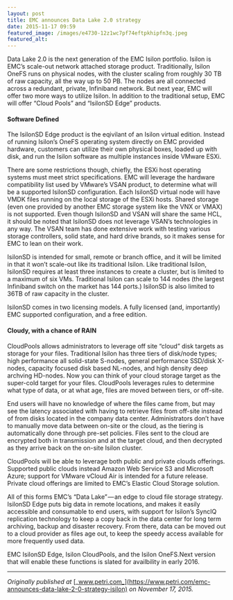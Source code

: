 ```yaml
---
layout: post
title: EMC announces Data Lake 2.0 strategy
date: 2015-11-17 09:59
featured_image: /images/e4730-12z1wc7pf74eftpkhipfn3q.jpeg
featured_alt:
---
```


Data Lake 2.0 is the next generation of the EMC Isilon portfolio. Isilon is EMC’s scale-out network attached storage product. Traditionally, Isilon OneFS runs on physical nodes, with the cluster scaling from roughly 30 TB of raw capacity, all the way up to 50 PB. The nodes are all connected across a redundant, private, Infiniband network. But next year, EMC will offer two more ways to utilize Isilon. In addition to the traditional setup, EMC will offer “Cloud Pools” and “IsilonSD Edge” products.

#### Software Defined

The IsilonSD Edge product is the eqivilant of an Isilon virtual edition. Instead of running Isilon’s OneFS operating system directly on EMC provided hardware, customers can utilize their own physical boxes, loaded up with disk, and run the Isilon software as multiple instances inside VMware ESXi.

There are some restrictions though, chiefly, the ESXi host operating systems must meet strict specifications. EMC will leverage the hardware compatibility list used by VMware’s VSAN product, to determine what will be a supported IsilonSD configuration. Each IsilonSD virtual node will have VMDK files running on the local storage of the ESXi hosts. Shared storage (even one provided by another EMC storage system like the VNX or VMAX) is not supported. Even though IsilonSD and VSAN will share the same HCL, it should be noted that IsilonSD does not leverage VSAN’s technologies in any way. The VSAN team has done extensive work with testing various storage controllers, solid state, and hard drive brands, so it makes sense for EMC to lean on their work.

IsilonSD is intended for small, remote or branch office, and it will be limited in that it won’t scale-out like its traditional Isilon. Like traditional Isilon, IsilonSD requires at least three instances to create a cluster, but is limited to a maximum of six VMs. Traditional Isilon can scale to 144 nodes (the largest Infiniband switch on the market has 144 ports.) IsilonSD is also limited to 36TB of raw capacity in the cluster.

IsilonSD comes in two licensing models. A fully licensed (and, importantly) EMC supported configuration, and a free edition.

#### Cloudy, with a chance of RAIN

CloudPools allows administrators to leverage off site “cloud” disk targets as storage for your files. Traditional Isilon has three tiers of disk/node types; high performance all solid-state S-nodes, general performance SSD/disk X-nodes, capacity focused disk based NL-nodes, and high density deep archving HD-nodes. Now you can think of your cloud storage target as the super-cold target for your files. CloudPools leverages rules to determine what type of data, or at what age, files are moved between tiers, or off-site.

End users will have no knowledge of where the files came from, but may see the latency associated with having to retrieve files from off-site instead of from disks located in the company data center. Administrators don’t have to manually move data between on-site or the cloud, as the tiering is automatically done through pre-set policies. Files sent to the cloud are encrypted both in transmission and at the target cloud, and then decrypted as they arrive back on the on-site Isilon cluster.

CloudPools will be able to leverage both public and private clouds offerings. Supported public clouds instead Amazon Web Service S3 and Microsoft Azure; support for VMware vCloud Air is intended for a future release. Private cloud offerings are limited to EMC’s Elastic Cloud Storage solution.

All of this forms EMC’s “Data Lake” — an edge to cloud file storage strategy. IsilonSD Edge puts big data in remote locations, and makes it easily accessible and consumable to end users, with support for Isilon’s SyncIQ replication technology to keep a copy back in the data center for long term archiving, backup and disaster recovery. From there, data can be moved out to a cloud provider as files age out, to keep the speedy access available for more frequently used data.

EMC IsilonSD Edge, Isilon CloudPools, and the Isilon OneFS.Next version that will enable these functions is slated for availbility in early 2016.

* * *

_Originally published at_ [_www.petri.com_](https://www.petri.com/emc-announces-data-lake-2-0-strategy-isilon) _on November 17, 2015._
